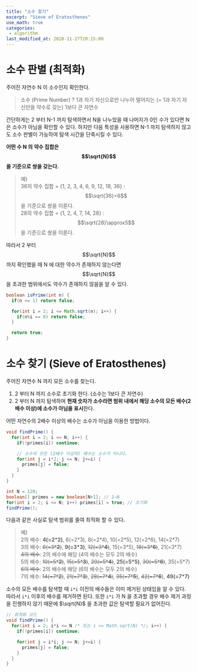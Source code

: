 ```yaml
---
title: "소수 찾기"
excerpt: "Sieve of Eratosthenes"
use_math: true
categories:
 - algorithm
last_modified_at: 2020-11-27T20:15:00
---
```


# 소수 판별 (최적화)

주어진 자연수 N 이 소수인지 확인한다.

> 소수 (Prime Number) ? 1과 자기 자신으로만 나누어 떨어지는 (= 1과 자기 자신만을 약수로 갖는) 1보다 큰 자연수

간단하게는 2 부터 N-1 까지 탐색하면서 N을 나누었을 때 나머지가 0인 수가 있다면 N은 소수가 아님을 확인할 수 있다. 하지만 다음 특성을 사용하면 N-1 까지 탐색하지 않고도 소수 판별이 가능하여 탐색 시간을 단축시킬 수 있다.

**어떤 수 N 의 약수 집합은 $$\sqrt{N}$$ 을 기준으로 쌍을 갖는다.**

> 예)  
> 36의 약수 집합 = {1, 2, 3, 4, 6, 9, 12, 18, 36} : $$\sqrt{36}=6$$ 을 기준으로 쌍을 이룬다.  
> 28의 약수 집합 = {1, 2, 4, 7, 14, 28} : $$\sqrt{28}\approx5$$ 을 기준으로 쌍을 이룬다.

따라서 2 부터 $$\sqrt{N}$$ 까지 확인했을 때 N 에 대한 약수가 존재하지 않는다면 $$\sqrt{N}$$ 을 초과한 범위에서도 약수가 존재하지 않음을 알 수 있다.

```java
boolean isPrime(int n) {
  if(n <= 1) return false;

  for(int i = 2; i <= Math.sqrt(n); i++) {
    if(n%i == 0) return false;
  }

  return true;
}
```



# 소수 찾기 (Sieve of Eratosthenes)

주어진 자연수 N 까지 모든 소수를 찾는다.

1. 2 부터 N 까지 소수로 초기화 한다. (소수는 1보다 큰 자연수)
2. 2 부터 N 까지 탐색하며 **현재 숫자가 소수라면 범위 내에서 해당 소수의 모든 배수(2배수 이상)에 소수가 아님을 표시**한다.

어떤 자연수의 2배수 이상의 배수는 소수가 아님을 이용한 방법이다.

```java
void findPrime() {		
  for(int i = 2; i <= N; i++) {
    if(!primes[i]) continue;

    // 소수의 모든 (2배수 이상의) 배수는 소수가 아니다.
    for(int j = i*2; j <= N; j+=i) {
      primes[j] = false;
    }
  }
}

int N = 120;
boolean[] primes = new boolean[N+1]; // 1~N
for(int i = 2; i <= N; i++) primes[i] = true; // 초기화
findPrime();
```

다음과 같은 사실로 탐색 범위를 줄여 최적화 할 수 있다.

> 예)  
> 2의 배수: **4(=2\*2)**, 6(=2\*3), 8(=2\*4), 10(=2\*5), 12(=2\*6), 14(=2\*7)  
> 3의 배수: ~~6(=3\***2**)~~, **9(=3\*3)**, ~~12(=3\***4**)~~, 15(=3\*5), ~~18(=3\***6**)~~, 21(=3\*7)  
> ~~4의 배수~~: 2의 배수에 해당 (4의 배수는 모두 2의 배수)  
> 5의 배수: ~~10(=5\***2**)~~, ~~15(=5\***3**)~~, ~~20(=5\***4**)~~, **25(=5\*5)**, ~~30(=5\***6**)~~, 35(=5\*7)  
> ~~6의 배수~~: 2의 배수에 해당 (6의 배수는 모두 2의 배수)  
> 7의 배수: ~~14(=7\***2**)~~, ~~21(=7\***3**)~~, ~~28(=7\***4**)~~, ~~35(=7\***5**)~~, ~~42(=7\***6**~~), **49(=7\*7)**

소수의 모든 배수를 탐색할 때 `i*i` 이전의 배수들은 이미 제거된 상태임을 알 수 있다. 따라서 `i*i` 이후의 배수를 제거하면 된다.  또한 `i*i` 가 N 을 초과할 경우 배수 제거 과정을 진행하지 않기 때문에 $\sqrt{N}$ 을 초과한 값은 탐색할 필요가 없어진다.

```java
// 최적화 코드
void findPrime() {		
  for(int i = 2; i*i <= N /* 또는 i <= Math.sqrt(N) */; i++) {
    if(!primes[i]) continue;

    for(int j = i*i; j <= N; j+=i) {
      primes[j] = false;
    }
  }
}
```

